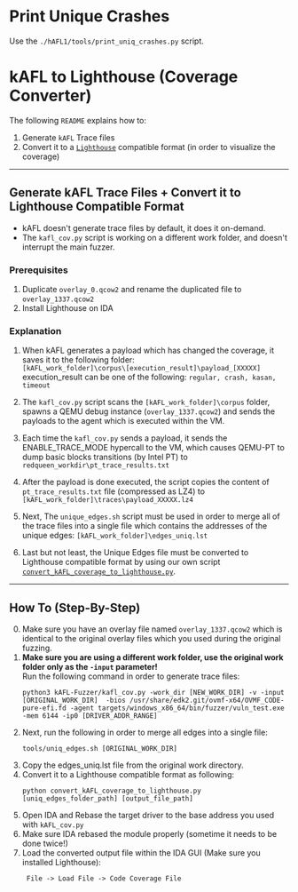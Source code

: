 # Print Unique Crashes
Use the `./hAFL1/tools/print_uniq_crashes.py` script.  

# kAFL to Lighthouse (Coverage Converter)

The following `README` explains how to:
1. Generate `kAFL` Trace files
2. Convert it to a [`Lighthouse`](https://github.com/gaasedelen/lighthouse) compatible format (in order to visualize the coverage)

---
## Generate kAFL Trace Files + Convert it to Lighthouse Compatible Format
* kAFL doesn't generate trace files by default, it does it on-demand.
* The `kafl_cov.py` script is working on a different work folder, and doesn't interrupt the main fuzzer.
### Prerequisites
1. Duplicate `overlay_0.qcow2` and rename the duplicated file to `overlay_1337.qcow2`
2. Install Lighthouse on IDA
### Explanation
1. When kAFL generates a payload which has changed the coverage, it saves it to the following folder:  
```[kAFL_work_folder]\corpus\[execution_result]\payload_[XXXXX]```  
execution_result can be one of the following: `regular, crash, kasan, timeout`  

2. The `kafl_cov.py` script scans the `[kAFL_work_folder]\corpus` folder, spawns a QEMU debug instance (```overlay_1337.qcow2```) and sends the payloads to the agent which is executed within the VM.

3. Each time the `kafl_cov.py` sends a payload, it sends the ENABLE_TRACE_MODE hypercall to the VM, which causes QEMU-PT to dump basic blocks transitions (by Intel PT) to `redqueen_workdir\pt_trace_results.txt`

4. After the payload is done executed, the script copies the content of `pt_trace_results.txt` file (compressed as LZ4) to `[kAFL_work_folder]\traces\payload_XXXXX.lz4`

5. Next, The `unique_edges.sh` script must be used in order to merge all of the trace files into a single file which contains the addresses of the unique edges: `[kAFL_work_folder]\edges_uniq.lst`

6. Last but not least, the Unique Edges file must be converted to Lighthouse compatible format by using our own script [`convert_kAFL_coverage_to_lighthouse.py`](https://github.com/SB-GC-Labs/hAFL1/blob/main/tools/convert_kAFL_coverage_to_lighthouse.py).

---
## How To (Step-By-Step)
0. Make sure you have an overlay file named `overlay_1337.qcow2` which is identical to the original overlay files which you used during the original fuzzing.
1. **Make sure you are using a different work folder, use the original work folder only as the `-input` parameter!**  
    Run the following command in order to generate trace files:  
    ```
    python3 kAFL-Fuzzer/kafl_cov.py -work_dir [NEW_WORK_DIR] -v -input [ORIGINAL_WORK_DIR]  -bios /usr/share/edk2.git/ovmf-x64/OVMF_CODE-pure-efi.fd -agent targets/windows_x86_64/bin/fuzzer/vuln_test.exe -mem 6144 -ip0 [DRIVER_ADDR_RANGE]

    ```
2. Next, run the following in order to merge all edges into a single file:  
   ```
   tools/uniq_edges.sh [ORIGINAL_WORK_DIR]
   ```
3. Copy the edges_uniq.lst file from the original work directory.
4. Convert it to a Lighthouse compatible format as following:
    ```
    python convert_kAFL_coverage_to_lighthouse.py [uniq_edges_folder_path] [output_file_path]
    ```
5. Open IDA and Rebase the target driver to the base address you used with `kAFL_cov.py`
6. Make sure IDA rebased the module properly (sometime it needs to be done twice!)
7. Load the converted output file within the IDA GUI (Make sure you installed Lighthouse):
   ```
    File -> Load File -> Code Coverage File
   ```

